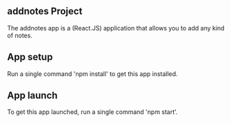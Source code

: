 ## addnotes Project
The addnotes app is a (React.JS) application that allows you to add any kind of notes.

## App setup
Run a single command 'npm install' to get this app installed.

## App launch
To get this app launched, run a single command 'npm start'.
